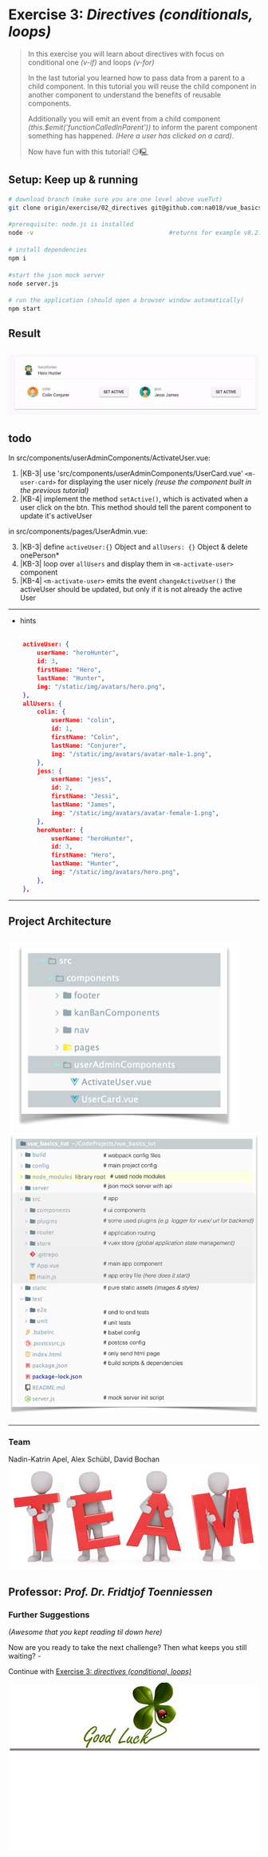# Exercise 3: _Directives (conditionals, loops)_
> In this exercise you will learn about directives with focus on conditional one _(v-if)_ and loops _(v-for)_
>
> In the last tutorial you learned how to pass data from a parent to a child component. In this tutorial you will reuse the child component in another component to understand the benefits of reusable components.
>
> Additionally you will emit an event from a child component _(this.$emit('functionCalledInParent'))_ to inform the parent component something has happened. _(Here a user has clicked on a card)_.
>
> Now have fun with this tutorial! 😏🖳 

## Setup: Keep up & running

``` bash
# download branch (make sure you are one level above vueTut)
git clone origin/exercise/02_directives git@github.com:na018/vue_basics_tut.git vueTut/02_directives && cd vueTut/02_directives

#prerequisite: node.js is installed
node -v                                      #returns for example v8.2.1

# install dependencies
npm i

#start the json mock server
node server.js

# run the application (should open a browser window automatically)
npm start

```
## Result
![directives](static/img/readme/directives.gif "directives")
--------------
## todo
In src/components/userAdminComponents/ActivateUser.vue:
1. |KB-3| use 'src/components/userAdminComponents/UserCard.vue' `<m-user-card>` for displaying the user nicely _(reuse the component built in the previous tutorial)_
2. |KB-4| implement the method `setActive()`, which is activated when a user click on the btn. This method should tell the parent component to update it's activeUser

in src/components/pages/UserAdmin.vue:

3. |KB-3| define `activeUser:{}` Object and `allUsers: {}` Object & delete onePerson*
4. |KB-3| loop over `allUsers` and display them in `<m-activate-user>` component
5. |KB-4| `<m-activate-user>` emits the event `changeActiveUser()` the activeUser should be updated, but only if it is not already the active User

-------------------
* hints
```JSON

    activeUser: {
        userName: "heroHunter",
        id: 3,
        firstName: "Hero",
        lastName: "Hunter",
        img: "/static/img/avatars/hero.png",
    },
    allUsers: {
        colin: {
            userName: "colin",
            id: 1,
            firstName: "Colin",
            lastName: "Conjurer",
            img: "/static/img/avatars/avatar-male-1.png",
        },
        jess: {
            userName: "jess",
            id: 2,
            firstName: "Jessi",
            lastName: "James",
            img: "/static/img/avatars/avatar-female-1.png",
        },
        heroHunter: {
            userName: "heroHunter",
            id: 3,
            firstName: "Hero",
            lastName: "Hunter",
            img: "/static/img/avatars/hero.png",
        },
    },

```


--------------------
## Project Architecture
![folder structure](static/img/readme/folderStructure.png "folder structure")
![KanBan Project Architecture](static/img/readme/ProjectArchitecture.png "KanBan Project Architecture")
-------------------

-------------------

### Team
Nadin-Katrin Apel, Alex Schübl, David Bochan
 ![Team photo](static/img/readme/team.jpg "Team")
 
 Professor: _Prof. Dr. Fridtjof Toenniessen_
-------------------
 
### Further Suggestions
_(Awesome that you kept reading til down here)_

Now are you ready to take the next challenge? Then what keeps you still waiting? - 

Continue with [Exercise 3: _directives (conditional, loops)_](https://github.com/na018/vue_basics_tut/tree/origin/exercise/02_directives)

 ![Good luck](static/img/readme/luck.jpg "Kleeblatt")

 
 
